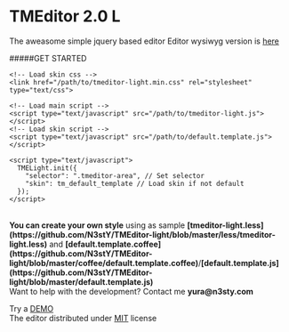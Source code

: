 # TMEditor 2.0 <b>L</b>
The aweasome simple jquery based editor
Editor wysiwyg version is [here](https://github.com/N3stY/TMEditor)

#####GET STARTED
  
    <!-- Load skin css -->
    <link href="/path/to/tmeditor-light.min.css" rel="stylesheet" type="text/css">

    <!-- Load main script -->
    <script type="text/javascript" src="/path/to/tmeditor-light.js"></script>
    <!-- Load skin script -->
    <script type="text/javascript" src="/path/to/default.template.js"></script>

    <script type="text/javascript">
      TMELight.init({
        "selector": ".tmeditor-area", // Set selector
        "skin": tm_default_template // Load skin if not default
      });
    </script>
    
<br>
<b>You can create your own style</b> using as sample <b>[tmeditor-light.less](https://github.com/N3stY/TMEditor-light/blob/master/less/tmeditor-light.less)</b> and <b>[default.template.coffee](https://github.com/N3stY/TMEditor-light/blob/master/coffee/default.template.coffee)</b>/<b>[default.template.js](https://github.com/N3stY/TMEditor-light/blob/master/default.template.js)</b>
<br>
Want to help with the development? Contact me <b>yura&#64;n3sty.com</b>

Try a [DEMO](https://n3sty.github.io/tmeditor-light/)<br>
The editor distributed under [MIT](http://www.n3sty.com/mit.html) license
